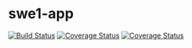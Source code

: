 # swe1-app
[![Build Status](https://app.travis-ci.com/yibozhang01/swe1-app.svg?token=MY9L9yB3gev7shxrKkWs&branch=main)](https://app.travis-ci.com/yibozhang01/swe1-app)
[![Coverage Status](https://coveralls.io/repos/github/yibozhang01/swe1-app/badge.svg)](https://coveralls.io/github/yibozhang01/swe1-app)
[![Coverage Status](https://coveralls.io/repos/github/yibozhang01/swe1-app/badge.svg?branch=feature-branch)](https://coveralls.io/github/yibozhang01/swe1-app?branch=feature-branch)
